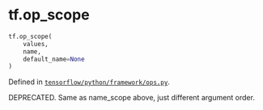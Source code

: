 <div itemscope itemtype="http://developers.google.com/ReferenceObject">
<meta itemprop="name" content="tf.op_scope" />
<meta itemprop="path" content="Stable" />
</div>

# tf.op_scope

``` python
tf.op_scope(
    values,
    name,
    default_name=None
)
```



Defined in [`tensorflow/python/framework/ops.py`](https://www.tensorflow.org/code/tensorflow/python/framework/ops.py).

DEPRECATED. Same as name_scope above, just different argument order.